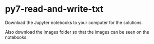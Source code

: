 # py7-read-and-write-txt

Download the Jupyter notebooks to your computer for the solutions.

Also download the Images folder so that the images can be seen on the notebooks.
